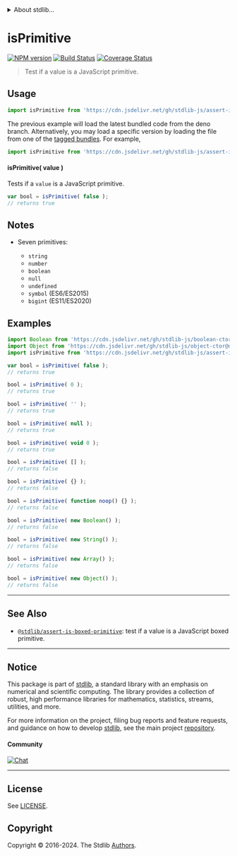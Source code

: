 <!--

@license Apache-2.0

Copyright (c) 2018 The Stdlib Authors.

Licensed under the Apache License, Version 2.0 (the "License");
you may not use this file except in compliance with the License.
You may obtain a copy of the License at

   http://www.apache.org/licenses/LICENSE-2.0

Unless required by applicable law or agreed to in writing, software
distributed under the License is distributed on an "AS IS" BASIS,
WITHOUT WARRANTIES OR CONDITIONS OF ANY KIND, either express or implied.
See the License for the specific language governing permissions and
limitations under the License.

-->


<details>
  <summary>
    About stdlib...
  </summary>
  <p>We believe in a future in which the web is a preferred environment for numerical computation. To help realize this future, we've built stdlib. stdlib is a standard library, with an emphasis on numerical and scientific computation, written in JavaScript (and C) for execution in browsers and in Node.js.</p>
  <p>The library is fully decomposable, being architected in such a way that you can swap out and mix and match APIs and functionality to cater to your exact preferences and use cases.</p>
  <p>When you use stdlib, you can be absolutely certain that you are using the most thorough, rigorous, well-written, studied, documented, tested, measured, and high-quality code out there.</p>
  <p>To join us in bringing numerical computing to the web, get started by checking us out on <a href="https://github.com/stdlib-js/stdlib">GitHub</a>, and please consider <a href="https://opencollective.com/stdlib">financially supporting stdlib</a>. We greatly appreciate your continued support!</p>
</details>

# isPrimitive

[![NPM version][npm-image]][npm-url] [![Build Status][test-image]][test-url] [![Coverage Status][coverage-image]][coverage-url] <!-- [![dependencies][dependencies-image]][dependencies-url] -->

> Test if a value is a JavaScript primitive.



<section class="usage">

## Usage

```javascript
import isPrimitive from 'https://cdn.jsdelivr.net/gh/stdlib-js/assert-is-primitive@deno/mod.js';
```
The previous example will load the latest bundled code from the deno branch. Alternatively, you may load a specific version by loading the file from one of the [tagged bundles](https://github.com/stdlib-js/assert-is-primitive/tags). For example,

```javascript
import isPrimitive from 'https://cdn.jsdelivr.net/gh/stdlib-js/assert-is-primitive@v0.2.2-deno/mod.js';
```

#### isPrimitive( value )

Tests if a `value` is a JavaScript primitive.

```javascript
var bool = isPrimitive( false );
// returns true
```

</section>

<!-- /.usage -->

<section class="notes">

## Notes

-   Seven primitives:

    -   `string`
    -   `number`
    -   `boolean`
    -   `null`
    -   `undefined`
    -   `symbol` (ES6/ES2015)
    -   `bigint` (ES11/ES2020)

</section>

<!-- /.notes -->

<section class="examples">

## Examples

<!-- eslint-disable no-restricted-syntax, no-new-wrappers, no-empty-function, no-array-constructor -->

<!-- eslint no-undef: "error" -->

```javascript
import Boolean from 'https://cdn.jsdelivr.net/gh/stdlib-js/boolean-ctor@deno/mod.js';
import Object from 'https://cdn.jsdelivr.net/gh/stdlib-js/object-ctor@deno/mod.js';
import isPrimitive from 'https://cdn.jsdelivr.net/gh/stdlib-js/assert-is-primitive@deno/mod.js';

var bool = isPrimitive( false );
// returns true

bool = isPrimitive( 0 );
// returns true

bool = isPrimitive( '' );
// returns true

bool = isPrimitive( null );
// returns true

bool = isPrimitive( void 0 );
// returns true

bool = isPrimitive( [] );
// returns false

bool = isPrimitive( {} );
// returns false

bool = isPrimitive( function noop() {} );
// returns false

bool = isPrimitive( new Boolean() );
// returns false

bool = isPrimitive( new String() );
// returns false

bool = isPrimitive( new Array() );
// returns false

bool = isPrimitive( new Object() );
// returns false
```

</section>

<!-- /.examples -->

<!-- Section for related `stdlib` packages. Do not manually edit this section, as it is automatically populated. -->

<section class="related">

* * *

## See Also

-   <span class="package-name">[`@stdlib/assert-is-boxed-primitive`][@stdlib/assert/is-boxed-primitive]</span><span class="delimiter">: </span><span class="description">test if a value is a JavaScript boxed primitive.</span>

</section>

<!-- /.related -->

<!-- Section for all links. Make sure to keep an empty line after the `section` element and another before the `/section` close. -->


<section class="main-repo" >

* * *

## Notice

This package is part of [stdlib][stdlib], a standard library with an emphasis on numerical and scientific computing. The library provides a collection of robust, high performance libraries for mathematics, statistics, streams, utilities, and more.

For more information on the project, filing bug reports and feature requests, and guidance on how to develop [stdlib][stdlib], see the main project [repository][stdlib].

#### Community

[![Chat][chat-image]][chat-url]

---

## License

See [LICENSE][stdlib-license].


## Copyright

Copyright &copy; 2016-2024. The Stdlib [Authors][stdlib-authors].

</section>

<!-- /.stdlib -->

<!-- Section for all links. Make sure to keep an empty line after the `section` element and another before the `/section` close. -->

<section class="links">

[npm-image]: http://img.shields.io/npm/v/@stdlib/assert-is-primitive.svg
[npm-url]: https://npmjs.org/package/@stdlib/assert-is-primitive

[test-image]: https://github.com/stdlib-js/assert-is-primitive/actions/workflows/test.yml/badge.svg?branch=v0.2.2
[test-url]: https://github.com/stdlib-js/assert-is-primitive/actions/workflows/test.yml?query=branch:v0.2.2

[coverage-image]: https://img.shields.io/codecov/c/github/stdlib-js/assert-is-primitive/main.svg
[coverage-url]: https://codecov.io/github/stdlib-js/assert-is-primitive?branch=main

<!--

[dependencies-image]: https://img.shields.io/david/stdlib-js/assert-is-primitive.svg
[dependencies-url]: https://david-dm.org/stdlib-js/assert-is-primitive/main

-->

[chat-image]: https://img.shields.io/gitter/room/stdlib-js/stdlib.svg
[chat-url]: https://app.gitter.im/#/room/#stdlib-js_stdlib:gitter.im

[stdlib]: https://github.com/stdlib-js/stdlib

[stdlib-authors]: https://github.com/stdlib-js/stdlib/graphs/contributors

[umd]: https://github.com/umdjs/umd
[es-module]: https://developer.mozilla.org/en-US/docs/Web/JavaScript/Guide/Modules

[deno-url]: https://github.com/stdlib-js/assert-is-primitive/tree/deno
[deno-readme]: https://github.com/stdlib-js/assert-is-primitive/blob/deno/README.md
[umd-url]: https://github.com/stdlib-js/assert-is-primitive/tree/umd
[umd-readme]: https://github.com/stdlib-js/assert-is-primitive/blob/umd/README.md
[esm-url]: https://github.com/stdlib-js/assert-is-primitive/tree/esm
[esm-readme]: https://github.com/stdlib-js/assert-is-primitive/blob/esm/README.md
[branches-url]: https://github.com/stdlib-js/assert-is-primitive/blob/main/branches.md

[stdlib-license]: https://raw.githubusercontent.com/stdlib-js/assert-is-primitive/main/LICENSE

<!-- <related-links> -->

[@stdlib/assert/is-boxed-primitive]: https://github.com/stdlib-js/assert-is-boxed-primitive/tree/deno

<!-- </related-links> -->

</section>

<!-- /.links -->
